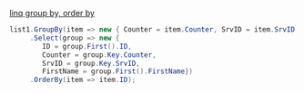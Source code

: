 [linq group by, order by](http://stackoverflow.com/questions/9132964/linq-group-by-order-by)


```cs
list1.GroupBy(item => new { Counter = item.Counter, SrvID = item.SrvID })
     .Select(group => new { 
        ID = group.First().ID, 
        Counter = group.Key.Counter,
        SrvID = group.Key.SrvID,
        FirstName = group.First().FirstName})
     .OrderBy(item => item.ID);
```
